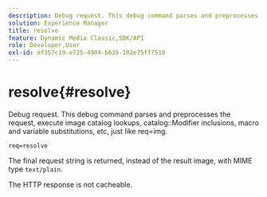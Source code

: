 ```yaml
---
description: Debug request. This debug command parses and preprocesses the request, execute image catalog lookups, catalog Modifier inclusions, macro and variable substitutions, etc, just like req=img.
solution: Experience Manager
title: resolve
feature: Dynamic Media Classic,SDK/API
role: Developer,User
exl-id: ef357c19-e725-4904-b635-102e75ff7518
---
```

# resolve{#resolve}

Debug request. This debug command parses and preprocesses the request, execute image catalog lookups, catalog::Modifier inclusions, macro and variable substitutions, etc, just like req=img.

 `req=resolve`

The final request string is returned, instead of the result image, with MIME type `text/plain`.

The HTTP response is not cacheable.
